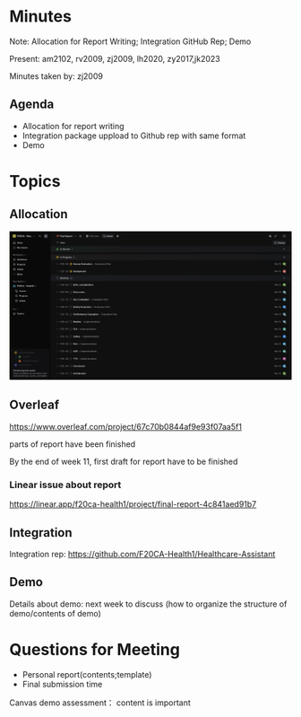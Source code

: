 # Minutes

Note: Allocation for Report Writing; Integration GitHub Rep; Demo 

Present: am2102, rv2009, zj2009, lh2020, zy2017,jk2023

Minutes taken by: zj2009

## Agenda

- Allocation for report writing
- Integration package uppload to Github rep with same format
- Demo 

# Topics

## Allocation

![assign](assign.jpg)


## Overleaf 

https://www.overleaf.com/project/67c70b0844af9e93f07aa5f1 

parts of report have been finished

By the end of week 11, first draft for report have to be finished

### Linear issue about report

https://linear.app/f20ca-health1/project/final-report-4c841aed91b7 

## Integration

Integration rep: https://github.com/F20CA-Health1/Healthcare-Assistant

## Demo

Details about demo: next week to discuss (how to organize the structure of demo/contents of demo)

# Questions for Meeting

- Personal report(contents;template)
- Final submission time
  
Canvas demo assessment： content is important
